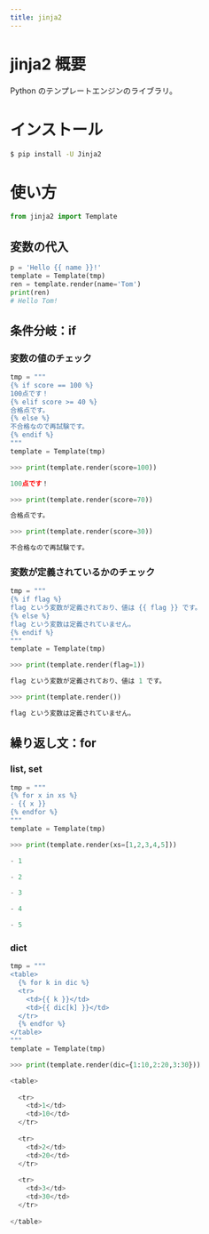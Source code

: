 ```yaml
---
title: jinja2
---
```


# jinja2 概要

Python のテンプレートエンジンのライブラリ。

# インストール

```bash
$ pip install -U Jinja2
```

# 使い方

```python
from jinja2 import Template
```

## 変数の代入

```python
p = 'Hello {{ name }}!'
template = Template(tmp)
ren = template.render(name='Tom')
print(ren)
# Hello Tom!
```

## 条件分岐：if

### 変数の値のチェック

```python
tmp = """
{% if score == 100 %}
100点です！
{% elif score >= 40 %}
合格点です。
{% else %}
不合格なので再試験です。
{% endif %}
"""
template = Template(tmp)
```

```python
>>> print(template.render(score=100))

100点です！

>>> print(template.render(score=70))

合格点です。

>>> print(template.render(score=30))

不合格なので再試験です。
```

### 変数が定義されているかのチェック

```python
tmp = """
{% if flag %}
flag という変数が定義されており、値は {{ flag }} です。
{% else %}
flag という変数は定義されていません。
{% endif %}
"""
template = Template(tmp)
```

```python
>>> print(template.render(flag=1))

flag という変数が定義されており、値は 1 です。

>>> print(template.render())

flag という変数は定義されていません。
```


## 繰り返し文：for

### list, set

```python
tmp = """
{% for x in xs %}
- {{ x }}
{% endfor %}
"""
template = Template(tmp)
```

```python
>>> print(template.render(xs=[1,2,3,4,5]))

- 1

- 2

- 3

- 4

- 5
```

### dict

```python
tmp = """
<table>
  {% for k in dic %}
  <tr>
    <td>{{ k }}</td>
    <td>{{ dic[k] }}</td>
  </tr>
  {% endfor %}
</table>
"""
template = Template(tmp)
```

```python
>>> print(template.render(dic={1:10,2:20,3:30}))

<table>
  
  <tr>
    <td>1</td>
    <td>10</td>
  </tr>
  
  <tr>
    <td>2</td>
    <td>20</td>
  </tr>
  
  <tr>
    <td>3</td>
    <td>30</td>
  </tr>
  
</table>
```

